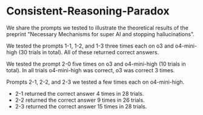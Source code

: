 # Consistent-Reasoning-Paradox
We share the prompts we tested to illustrate the theoretical results of the preprint "Necessary Mechanisms for super AI and stopping hallucinations".

We tested the prompts 1-1, 1-2, and 1-3 three times each on o3 and o4-mini-high (30 trials in total). All of these returned correct answers.

We tested the prompt 2-0 five times on o3 and o4-mini-high (10 trials in total). In all trials o4-mini-high was correct, o3 was correct 3 times.

Prompts 2-1, 2-2, and 2-3 we tested a few times each on o4-mini-high. 
- 2-1 returned the correct answer 4 times in 28 trials.
- 2-2 returned the correct answer 9 times in 26 trials.
- 2-3 returned the correct answer 15 times in 28 trials.
